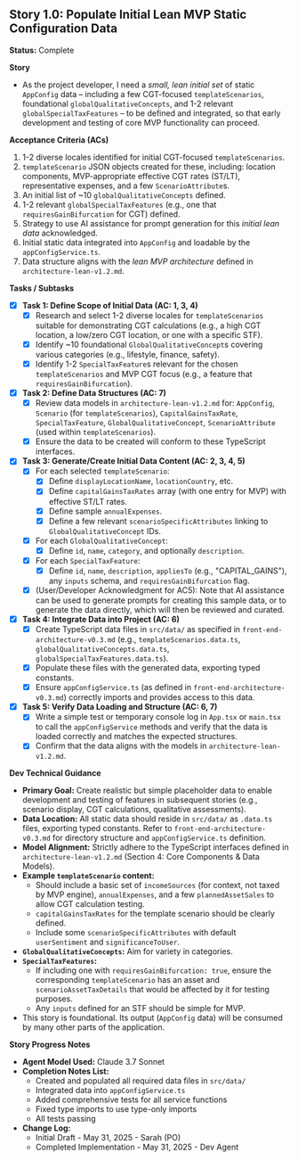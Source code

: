 ## Story 1.0: Populate Initial Lean MVP Static Configuration Data

**Status:** Complete

**Story**
- As the project developer, I need a *small, lean initial set* of static `AppConfig` data – including a few CGT-focused `templateScenarios`, foundational `globalQualitativeConcepts`, and 1-2 relevant `globalSpecialTaxFeatures` – to be defined and integrated, so that early development and testing of core MVP functionality can proceed.

**Acceptance Criteria (ACs)**
1.  1-2 diverse locales identified for initial CGT-focused `templateScenarios`.
2.  `templateScenario` JSON objects created for these, including: location components, MVP-appropriate effective CGT rates (ST/LT), representative expenses, and a few `ScenarioAttribute`s.
3.  An initial list of ~10 `globalQualitativeConcepts` defined.
4.  1-2 relevant `globalSpecialTaxFeatures` (e.g., one that `requiresGainBifurcation` for CGT) defined.
5.  Strategy to use AI assistance for prompt generation for this *initial lean data* acknowledged.
6.  Initial static data integrated into `AppConfig` and loadable by the `appConfigService.ts`.
7.  Data structure aligns with the *lean MVP architecture* defined in `architecture-lean-v1.2.md`.

**Tasks / Subtasks**
- [x] **Task 1: Define Scope of Initial Data (AC: 1, 3, 4)**
    - [x] Research and select 1-2 diverse locales for `templateScenarios` suitable for demonstrating CGT calculations (e.g., a high CGT location, a low/zero CGT location, or one with a specific STF).
    - [x] Identify ~10 foundational `GlobalQualitativeConcept`s covering various categories (e.g., lifestyle, finance, safety).
    - [x] Identify 1-2 `SpecialTaxFeature`s relevant for the chosen `templateScenarios` and MVP CGT focus (e.g., a feature that `requiresGainBifurcation`).
- [x] **Task 2: Define Data Structures (AC: 7)**
    - [x] Review data models in `architecture-lean-v1.2.md` for: `AppConfig`, `Scenario` (for `templateScenarios`), `CapitalGainsTaxRate`, `SpecialTaxFeature`, `GlobalQualitativeConcept`, `ScenarioAttribute` (used within `templateScenarios`).
    - [x] Ensure the data to be created will conform to these TypeScript interfaces.
- [x] **Task 3: Generate/Create Initial Data Content (AC: 2, 3, 4, 5)**
    - [x] For each selected `templateScenario`:
        - [x] Define `displayLocationName`, `locationCountry`, etc.
        - [x] Define `capitalGainsTaxRates` array (with one entry for MVP) with effective ST/LT rates.
        - [x] Define sample `annualExpenses`.
        - [x] Define a few relevant `scenarioSpecificAttributes` linking to `GlobalQualitativeConcept` IDs.
    - [x] For each `GlobalQualitativeConcept`:
        - [x] Define `id`, `name`, `category`, and optionally `description`.
    - [x] For each `SpecialTaxFeature`:
        - [x] Define `id`, `name`, `description`, `appliesTo` (e.g., "CAPITAL_GAINS"), any `inputs` schema, and `requiresGainBifurcation` flag.
    - [x] (User/Developer Acknowledgment for AC5): Note that AI assistance can be used to generate prompts for creating this sample data, or to generate the data directly, which will then be reviewed and curated.
- [x] **Task 4: Integrate Data into Project (AC: 6)**
    - [x] Create TypeScript data files in `src/data/` as specified in `front-end-architecture-v0.3.md` (e.g., `templateScenarios.data.ts`, `globalQualitativeConcepts.data.ts`, `globalSpecialTaxFeatures.data.ts`).
    - [x] Populate these files with the generated data, exporting typed constants.
    - [x] Ensure `appConfigService.ts` (as defined in `front-end-architecture-v0.3.md`) correctly imports and provides access to this data.
- [x] **Task 5: Verify Data Loading and Structure (AC: 6, 7)**
    - [x] Write a simple test or temporary console log in `App.tsx` or `main.tsx` to call the `appConfigService` methods and verify that the data is loaded correctly and matches the expected structures.
    - [x] Confirm that the data aligns with the models in `architecture-lean-v1.2.md`.

**Dev Technical Guidance**
-   **Primary Goal:** Create realistic but simple placeholder data to enable development and testing of features in subsequent stories (e.g., scenario display, CGT calculations, qualitative assessments).
-   **Data Location:** All static data should reside in `src/data/` as `.data.ts` files, exporting typed constants. Refer to `front-end-architecture-v0.3.md` for directory structure and `appConfigService.ts` definition.
-   **Model Alignment:** Strictly adhere to the TypeScript interfaces defined in `architecture-lean-v1.2.md` (Section 4: Core Components & Data Models).
-   **Example `templateScenario` content:**
    * Should include a basic set of `incomeSources` (for context, not taxed by MVP engine), `annualExpenses`, and a few `plannedAssetSales` to allow CGT calculation testing.
    * `capitalGainsTaxRates` for the template scenario should be clearly defined.
    * Include some `scenarioSpecificAttributes` with default `userSentiment` and `significanceToUser`.
-   **`GlobalQualitativeConcepts`:** Aim for variety in categories.
-   **`SpecialTaxFeatures`:**
    * If including one with `requiresGainBifurcation: true`, ensure the corresponding `templateScenario` has an asset and `scenarioAssetTaxDetails` that would be affected by it for testing purposes.
    * Any `inputs` defined for an STF should be simple for MVP.
-   This story is foundational. Its output (`AppConfig` data) will be consumed by many other parts of the application.

**Story Progress Notes**
* **Agent Model Used:** Claude 3.7 Sonnet
* **Completion Notes List:**
    * Created and populated all required data files in `src/data/`
    * Integrated data into `appConfigService.ts`
    * Added comprehensive tests for all service functions
    * Fixed type imports to use type-only imports
    * All tests passing
* **Change Log:**
    * Initial Draft - May 31, 2025 - Sarah (PO)
    * Completed Implementation - May 31, 2025 - Dev Agent
